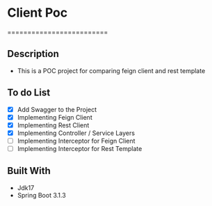 # Client Poc
=========================

## Description
- This is a POC project for comparing feign client and rest template

## To do List
- [x] Add Swagger to the Project
- [x] Implementing Feign Client
- [x] Implementing Rest Client
- [x] Implementing Controller / Service Layers
- [ ] Implementing Interceptor for Feign Client 
- [ ] Implementing Interceptor for Rest Template

## Built With
- Jdk17
- Spring Boot 3.1.3

